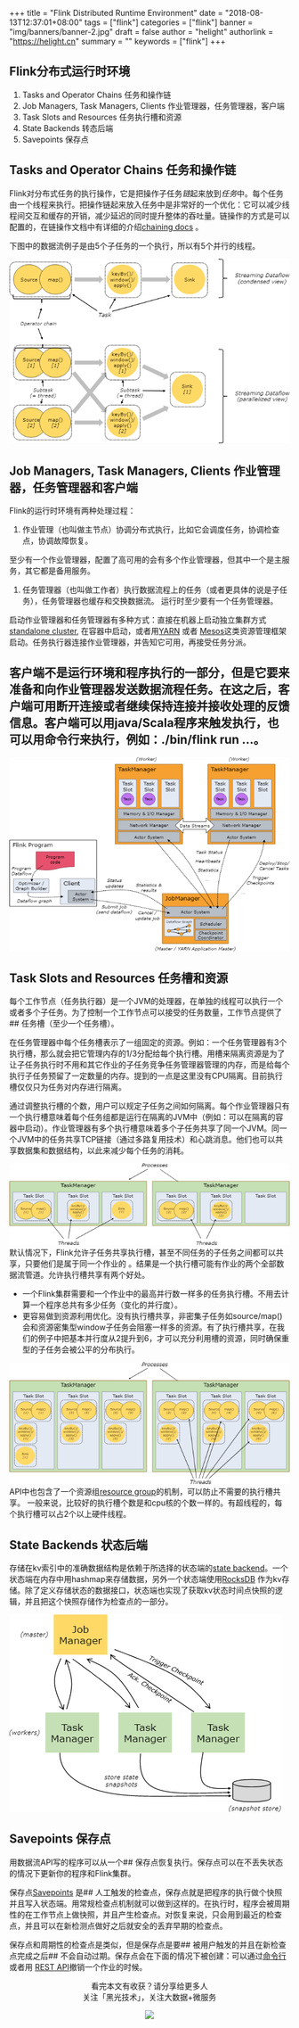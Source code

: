 +++
title = "Flink Distributed Runtime Environment"
date = "2018-08-13T12:37:01+08:00"
tags = ["flink"]
categories = ["flink"]
banner = "img/banners/banner-2.jpg"
draft = false
author = "helight"
authorlink = "https://helight.cn"
summary = ""
keywords = ["flink"]
+++

## Flink分布式运行时环境
1. Tasks and Operator Chains 任务和操作链
1. Job Managers, Task Managers, Clients 作业管理器，任务管理器，客户端
1. Task Slots and Resources 任务执行槽和资源
1. State Backends 转态后端
1. Savepoints 保存点
<!--more-->
## Tasks and Operator Chains 任务和操作链


Flink对分布式任务的执行操作，它是把操作子任务<em>链</em>起来放到<em>任务</em>中。每个任务由一个线程来执行。把操作链起来放入任务中是非常好的一个优化：它可以减少线程间交互和缓存的开销，减少延迟的同时提升整体的吞吐量。链操作的方式是可以配置的，在链操作文档中有详细的介绍<a href="https://ci.apache.org/projects/flink/flink-docs-release-1.7/dev/stream/operators/#task-chaining-and-resource-groups">chaining docs</a> 。

下图中的数据流例子是由5个子任务的一个执行，所以有5个并行的线程。

![](../../imgs/2018/08/1-1.png)
## Job Managers, Task Managers, Clients 作业管理器，任务管理器和客户端

Flink的运行时环境有两种处理过程：


1. 作业管理（也叫做主节点）协调分布式执行，比如它会调度任务，协调检查点，协调故障恢复。

至少有一个作业管理器，配置了高可用的会有多个作业管理器，但其中一个是主服务，其它都是备用服务。
1. 任务管理器（也叫做工作者）执行数据流程上的任务（或者更具体的说是子任务），任务管理器也缓存和交换数据流。
运行时至少要有一个任务管理器。


启动作业管理器和任务管理器有多种方式：直接在机器上启动独立集群方式<a href="https://ci.apache.org/projects/flink/flink-docs-release-1.7/ops/deployment/cluster_setup.html">standalone cluster</a>, 在容器中启动，或者用<a href="https://ci.apache.org/projects/flink/flink-docs-release-1.7/ops/deployment/yarn_setup.html">YARN</a> 或者 <a href="https://ci.apache.org/projects/flink/flink-docs-release-1.7/ops/deployment/mesos.html">Mesos</a>这类资源管理框架启动。任务执行器连接作业管理器，并告知它可用，再接受任务分派。

## 客户端不是运行环境和程序执行的一部分，但是它要来准备和向作业管理器发送数据流程任务。在这之后，客户端可用断开连接或者继续保持连接并接收处理的反馈信息。客户端可以用java/Scala程序来触发执行，也可以用命令行来执行，例如：./bin/flink run …。


![](../../imgs/2018/08/2-1.png)
## Task Slots and Resources 任务槽和资源

每个工作节点（任务执行器）是一个JVM的处理器，在单独的线程可以执行一个或者多个子任务。为了控制一个工作节点可以接受的任务数量，工作节点提供了## 任务槽（至少一个任务槽）。

在任务管理器中每个任务槽表示了一组固定的资源。例如：一个任务管理器有3个执行槽，那么就会把它管理内存的1/3分配给每个执行槽。用槽来隔离资源是为了让子任务执行时不用和其它作业的子任务竞争任务管理器管理的内存，而是给每个执行子任务预留了一定数量的内存。提到的一点是这里没有CPU隔离。目前执行槽仅仅只为任务对内存进行隔离。

通过调整执行槽的个数，用户可以规定子任务之间如何隔离。每个作业管理器只有一个执行槽意味着每个任务组都是运行在隔离的JVM中（例如：可以在隔离的容器中启动）。作业管理器有多个执行槽意味着多个子任务共享了同一个JVM。同一个JVM中的任务共享TCP链接（通过多路复用技术）和心跳消息。他们也可以共享数据集和数据结构，以此来减少每个任务的消耗。

![](../../imgs/2018/08/3-1.png)
默认情况下，Flink允许子任务共享执行槽，甚至不同任务的子任务之间都可以共享，只要他们是属于同一个作业的 。结果是一个执行槽可能有作业的两个全部数据流管道。允许执行槽共享有两个好处。

* 一个Flink集群需要和一个作业中的最高并行数一样多的任务执行槽。不用去计算一个程序总共有多少任务（变化的并行度）。
* 更容易做到资源利用优化。没有执行槽共享，非密集子任务如source/map()会和资源密集型window子任务会阻塞一样多的资源。有了执行槽共享，在我们的例子中把基本并行度从2提升到6，才可以充分利用槽的资源，同时确保重型的子任务会被公平的分布执行。


 ![](../../imgs/2018/08/4-1.png)
API中也包含了一个资源组<a href="https://ci.apache.org/projects/flink/flink-docs-release-1.7/dev/stream/operators/#task-chaining-and-resource-groups">resource group</a>的机制，可以防止不需要的执行槽共享。
一般来说，比较好的执行槽个数是和cpu核的个数一样的。有超线程的，每个执行槽可以占2个以上硬件线程。

## State Backends 状态后端

存储在kv索引中的准确数据结构是依赖于所选择的状态端的<a href="https://ci.apache.org/projects/flink/flink-docs-release-1.7/ops/state/state_backends.html">state backend</a>。一个状态端在内存中用hashmap来存储数据，另外一个状态端使用<a href="https://ci.apache.org/projects/flink/flink-docs-release-1.7/monitoring/rest_api.html#cancel-job-with-savepoint">RocksDB</a> 作为kv存储。除了定义存储状态的数据接口，状态端也实现了获取kv状态时间点快照的逻辑，并且把这个快照存储作为检查点的一部分。

![](../../imgs/2018/08/5-1.png)
## Savepoints 保存点

用数据流API写的程序可以从一个## 保存点恢复执行。保存点可以在不丢失状态的情况下更新你的程序和Flink集群。

保存点<a href="https://ci.apache.org/projects/flink/flink-docs-release-1.7/ops/state/savepoints.html">Savepoints</a> 是## 人工触发的检查点，保存点就是把程序的执行做个快照并且写入状态端。用常规检查点机制就可以做到这样的。在执行时，程序会被周期性的在工作节点上做快照，并且产生检查点。对恢复来说，只会用到最近的检查点，并且可以在新检测点做好之后就安全的丢弃早期的检查点。

保存点和周期性的检查点是类似，但是保存点是要## 被用户触发的并且在新检查点完成之后## 不会自动过期。保存点会在下面的情况下被创建：可以通过<a href="https://ci.apache.org/projects/flink/flink-docs-release-1.7/ops/cli.html#savepoints">命令行</a>或者用 <a href="https://ci.apache.org/projects/flink/flink-docs-release-1.7/monitoring/rest_api.html#cancel-job-with-savepoint">REST API</a>撤销一个作业的时候。

<center> 
看完本文有收获？请分享给更多人 <br> 关注「黑光技术」，关注大数据+微服务 <br> 

![](/img/qrcode_helight_tech.jpg) 
</center>
